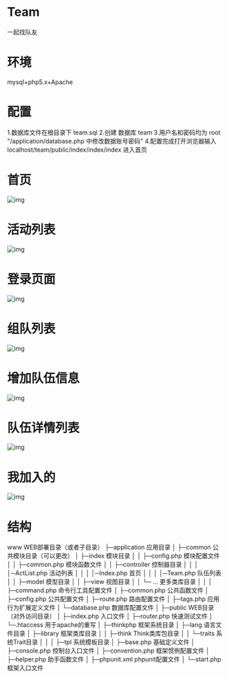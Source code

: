# Team
一起找队友
# 环境
mysql+php5.x+Apache

# 配置
1.数据库文件在根目录下 team.sql
2.创建 数据库 team
3.用户名和密码均为 root   "/application/database.php 中修改数据账号密码"
4.配置完成打开浏览器输入 localhost/team/public/index/index/index 进入首页
# 首页
![img](https://github.com/NotFoundGitHub/Team/blob/master/1.png)
# 活动列表
![img](https://github.com/NotFoundGitHub/Team/blob/master/2.png)
# 登录页面
![img](https://github.com/NotFoundGitHub/Team/blob/master/3.png)
# 组队列表
![img](https://github.com/NotFoundGitHub/Team/blob/master/4.png)
# 增加队伍信息
![img](https://github.com/NotFoundGitHub/Team/blob/master/5.png)
# 队伍详情列表
![img](https://github.com/NotFoundGitHub/Team/blob/master/6.png)
# 我加入的
![img](https://github.com/NotFoundGitHub/Team/blob/master/7.png)



# 结构
www  WEB部署目录（或者子目录）
├─application           应用目录
│  ├─common             公共模块目录（可以更改）
│  ├─index        		模块目录
│  │  ├─config.php      模块配置文件
│  │  ├─common.php      模块函数文件
│  │  ├─controller      控制器目录
│  │  │	 │─ActList.php  活动列表
│  │  │  │─Index.php	首页
│  │  │	 │─Team.php		队伍列表
│  │  ├─model           模型目录
│  │  ├─view            视图目录
│  │  └─ ...            更多类库目录
│  │
│  ├─command.php        命令行工具配置文件
│  ├─common.php         公共函数文件
│  ├─config.php         公共配置文件
│  ├─route.php          路由配置文件
│  ├─tags.php           应用行为扩展定义文件
│  └─database.php       数据库配置文件
│
├─public                WEB目录（对外访问目录）
│  ├─index.php          入口文件
│  ├─router.php         快速测试文件
│  └─.htaccess          用于apache的重写
│
├─thinkphp              框架系统目录
│  ├─lang               语言文件目录
│  ├─library            框架类库目录
│  │  ├─think           Think类库包目录
│  │  └─traits          系统Trait目录
│  │
│  ├─tpl                系统模板目录
│  ├─base.php           基础定义文件
│  ├─console.php        控制台入口文件
│  ├─convention.php     框架惯例配置文件
│  ├─helper.php         助手函数文件
│  ├─phpunit.xml        phpunit配置文件
│  └─start.php          框架入口文件